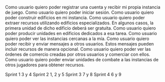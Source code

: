 Como usuario quiero poder registrar una cuenta y recibir mi propia instancia de juego.
Como usuario quiero poder iniciar sesión.
Como usuario quiero poder construir edificios en mi instancia.
Como usuario quiero poder extraer recursos utilizando edificios especializados. En algunos casos, la primera unidad de dicho edificio deberá ser gratuita.
Como usuario quiero poder producir unidades en edificios dedicados a esa tarea.
Como usuario quiero poder ver las instancias cercanas a la mía.
Como usuario quiero poder recibir y enviar mensajes a otros usuarios. Estos mensajes pueden incluir recursos de manera opcional.
Como usuario quiero poder ver las órdenes de comercio creadas por otros usuarios y comerciar con ellos.
Como usuario quiero poder enviar unidades de combate a las instancias de otros jugadores para obtener recursos.

Sprint 1
3 y 4
Sprint 2
1, 2 y 5
Sprint 3
7 y 8
Sprint 4
6 y 9
